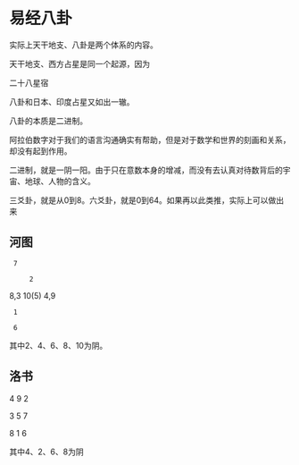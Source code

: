 # 易经八卦
实际上天干地支、八卦是两个体系的内容。

天干地支、西方占星是同一个起源，因为

二十八星宿

八卦和日本、印度占星又如出一辙。

八卦的本质是二进制。

阿拉伯数字对于我们的语言沟通确实有帮助，但是对于数学和世界的刻画和关系，却没有起到作用。

二进制，就是一阴一阳。由于只在意数本身的增减，而没有去认真对待数背后的宇宙、地球、人物的含义。

三爻卦，就是从0到8。六爻卦，就是0到64。如果再以此类推，实际上可以做出来

## 河图
     7

		 2

8,3  10(5)  4,9

     1

     6

其中2、4、6、8、10为阴。

## 洛书
4 9 2

3 5 7

8 1 6

其中4、2、6、8为阴

